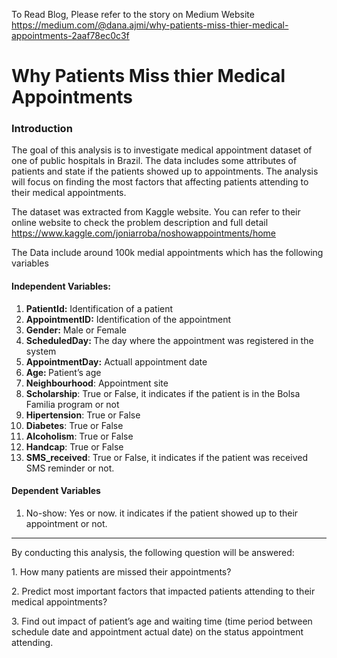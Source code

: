 To Read Blog, Please refer to the story on Medium Website<br/>
https://medium.com/@dana.ajmi/why-patients-miss-thier-medical-appointments-2aaf78ec0c3f

<div class="section-content"><div class="section-inner sectionLayout--insetColumn"><h1 name="41d6" id="41d6" class="graf graf--h3 graf--leading graf--title">Why Patients Miss thier Medical Appointments</h1><h3 name="42d1" id="42d1" class="graf graf--h3 graf-after--h3">Introduction</h3><p name="fc78" id="fc78" class="graf graf--p graf-after--h3">The goal of this analysis is to investigate medical appointment dataset of one of public hospitals in Brazil. The data includes some attributes of patients and state if the patients showed up to appointments. The analysis will focus on finding the most factors that affecting patients attending to their medical appointments.</p><p name="fb0a" id="fb0a" class="graf graf--p graf-after--p">The dataset was extracted from Kaggle website. You can refer to their online website to check the problem description and full detail <a href="https://www.kaggle.com/joniarroba/noshowappointments/home" data-href="https://www.kaggle.com/joniarroba/noshowappointments/home" class="markup--anchor markup--p-anchor" rel="nofollow noopener" target="_blank">https://www.kaggle.com/joniarroba/noshowappointments/home</a></p><p name="8897" id="8897" class="graf graf--p graf-after--p">The Data include around 100k medial appointments which has the following variables</p><h4 name="ca6b" id="ca6b" class="graf graf--h4 graf-after--p">Independent Variables:</h4><ol class="postList"><li name="d752" id="d752" class="graf graf--li graf-after--h4"><strong class="markup--strong markup--li-strong">PatientId:</strong> Identification of a patient</li><li name="fb94" id="fb94" class="graf graf--li graf-after--li"><strong class="markup--strong markup--li-strong">AppointmentID:</strong> Identification of the appointment</li><li name="9423" id="9423" class="graf graf--li graf-after--li"><strong class="markup--strong markup--li-strong">Gender:</strong> Male or Female</li><li name="9ab8" id="9ab8" class="graf graf--li graf-after--li"><strong class="markup--strong markup--li-strong">ScheduledDay: </strong>The day where the appointment was registered in the system</li><li name="257c" id="257c" class="graf graf--li graf-after--li"><strong class="markup--strong markup--li-strong">AppointmentDay:</strong> Actuall appointment date</li><li name="54b0" id="54b0" class="graf graf--li graf-after--li"><strong class="markup--strong markup--li-strong">Age: </strong>Patient’s age</li><li name="7518" id="7518" class="graf graf--li graf-after--li"><strong class="markup--strong markup--li-strong">Neighbourhood</strong>: Appointment site</li><li name="838f" id="838f" class="graf graf--li graf-after--li"><strong class="markup--strong markup--li-strong">Scholarship</strong>: True or False, it indicates if the patient is in the Bolsa Familia program or not</li><li name="62a2" id="62a2" class="graf graf--li graf-after--li"><strong class="markup--strong markup--li-strong">Hipertension</strong>: True or False</li><li name="11ca" id="11ca" class="graf graf--li graf-after--li"><strong class="markup--strong markup--li-strong">Diabetes</strong>: True or False</li><li name="e01f" id="e01f" class="graf graf--li graf-after--li"><strong class="markup--strong markup--li-strong">Alcoholism</strong>: True or False</li><li name="7347" id="7347" class="graf graf--li graf-after--li"><strong class="markup--strong markup--li-strong">Handcap</strong>: True or False</li><li name="5b57" id="5b57" class="graf graf--li graf-after--li"><strong class="markup--strong markup--li-strong">SMS_received</strong>: True or False, it indicates if the patient was received SMS reminder or not.</li></ol><h4 name="639f" id="639f" class="graf graf--h4 graf-after--li">Dependent Variables</h4><ol class="postList"><li name="aa2c" id="aa2c" class="graf graf--li graf-after--h4 graf--trailing">No-show: Yes or now. it indicates if the patient showed up to their appointment or not.</li></ol></div></div></section><section name="f593" class="section section--body section--last"><div class="section-divider"><hr class="section-divider"></div><div class="section-content"><div class="section-inner sectionLayout--insetColumn"><p name="c527" id="c527" class="graf graf--p graf--leading">By conducting this analysis, the following question will be answered:</p><p name="e1f2" id="e1f2" class="graf graf--p graf-after--p">1. How many patients are missed their appointments?</p><p name="7c68" id="7c68" class="graf graf--p graf-after--p">2. Predict most important factors that impacted patients attending to their medical appointments?</p><p name="51b9" id="51b9" class="graf graf--p graf-after--p">3. Find out impact of patient’s age and waiting time (time period between schedule date and appointment actual date) on the status appointment attending.</p><h3 name="06a7" id="06a7" class="graf graf--h3 graf-after--p">


